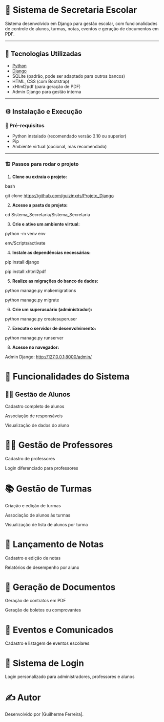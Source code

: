 # 📘 Sistema de Secretaria Escolar

Sistema desenvolvido em Django para gestão escolar, com funcionalidades de controle de alunos, turmas, notas, eventos e geração de documentos em PDF.

---

## 🚀 Tecnologias Utilizadas

- [Python](https://www.python.org/)
- [Django](https://www.djangoproject.com/)
- SQLite (padrão, pode ser adaptado para outros bancos)
- HTML, CSS (com Bootstrap)
- xHtml2pdf (para geração de PDF)
- Admin Django para gestão interna

---

## ⚙️ Instalação e Execução

### 🔧 Pré-requisitos

- Python instalado (recomendado versão 3.10 ou superior)
- Pip
- Ambiente virtual (opcional, mas recomendado)

---

### 🏗️ Passos para rodar o projeto

1. **Clone ou extraia o projeto:**

bash

git clone <https://github.com/guizinxds/Projeto_Django>

2. **Acesse a pasta do projeto:**

cd Sistema_Secretaria/Sistema_Secretaria


3. **Crie e ative um ambiente virtual:**

python -m venv env

env/Scripts/activate

4. **Instale as dependências necessárias:**

pip install django

pip install xhtml2pdf

5. **Realize as migrações do banco de dados:**

python manage.py makemigrations

python manage.py migrate

6. **Crie um superusuário (administrador):**

python manage.py createsuperuser

7. **Execute o servidor de desenvolvimento:**

python manage.py runserver

8. **Acesse no navegador:**

Admin Django: http://127.0.0.1:8000/admin/

# 🧠 Funcionalidades do Sistema
## 👩‍🎓 Gestão de Alunos
Cadastro completo de alunos

Associação de responsáveis

Visualização de dados do aluno

# 👨‍🏫 Gestão de Professores
Cadastro de professores

Login diferenciado para professores

# 📚 Gestão de Turmas
Criação e edição de turmas

Associação de alunos às turmas

Visualização de lista de alunos por turma

# 📝 Lançamento de Notas
Cadastro e edição de notas

Relatórios de desempenho por aluno

# 📑 Geração de Documentos
Geração de contratos em PDF

Geração de boletos ou comprovantes

# 📅 Eventos e Comunicados
Cadastro e listagem de eventos escolares

# 🔐 Sistema de Login
Login personalizado para administradores, professores e alunos


# ✍️ Autor
Desenvolvido por [Guilherme Ferreira].




